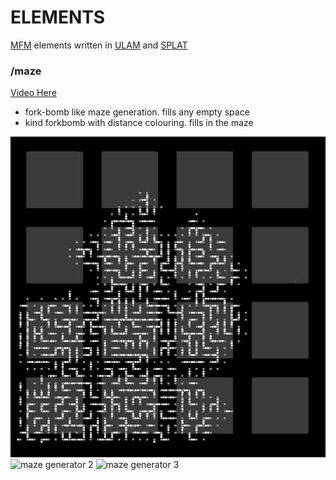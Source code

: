 # ELEMENTS 

[MFM](http://robust.cs.unm.edu/doku.php) elements written in [ULAM](https://github.com/elenasa/ULAM/wiki/Ulam-Programming-Language) and [SPLAT](https://github.com/DaveAckley/SPLAT)



### /maze

[Video Here](https://vimeo.com/297744974)

- fork-bomb like maze generation. fills any empty space
- kind forkbomb with distance colouring. fills in the maze

![maze generator 1](https://raw.githubusercontent.com/isaac-art/elements/master/maze/1.png)
![maze generator 2](https://raw.githubusercontent.com/isaac-art/elements/master/maze/2.png)
![maze generator 3](https://raw.githubusercontent.com/isaac-art/elements/master/maze/3.png)

